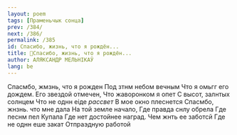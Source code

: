```yaml
---
layout: poem
tags: [Праменьчык сонца]
prev: /384/
next: /386/
permalink: /385
id: Спасибо, жизнь, что я рождён...
title: 🚧Спасибо, жизнь, что я рождён...
author: АЛЯКСАНДР МЕЛЬНІКАЎ
lang: be
---
```



Спасмбо, жмзнь, что я рожден Под зтнм небом вечным Что я омьгг его дождем. Его звездой отмечен, Что жаворонком я опет С высот, залнтых солнцем Что не однн еіде _рассвет_ В мое окно плеснется Спасмбо, жнзнь. что мне дала На той земле начало, Где правда снлу обрела Где песнм пел Купала Где нет достойнее наград. Чем жнть ее заботсй Где не однн еше закат Отпраэдную работой
